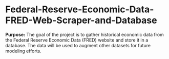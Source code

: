 # Federal-Reserve-Economic-Data-FRED-Web-Scraper-and-Database

**Purpose:** The goal of the project is to gather historical economic data from the Federal Reserve Economic Data (FRED) website and store it in a database. The data will be used to augment other datasets for future modeling efforts. <br>

